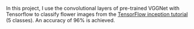 In this project, I use the convolutional layers of pre-trained VGGNet with Tensorflow to classify flower images from the [TensorFlow inception tutorial](https://www.tensorflow.org/tutorials/image_retraining) (5 classes). An accuracy of 96% is achieved.
